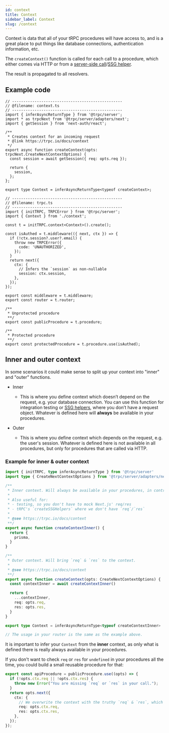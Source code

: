 ```yaml
---
id: context
title: Context
sidebar_label: Context
slug: /context
---
```


Context is data that all of your tRPC procedures will have access to, and is a great place to put things like database connections, authentication information, etc.

The `createContext()` function is called for each call to a procedure, which either comes via HTTP or from a [server-side call](server-side-calls)/[SSG helper](ssg-helpers).

The result is propagated to all resolvers.

## Example code

```tsx twoslash
// -------------------------------------------------
// @filename: context.ts
// -------------------------------------------------
import { inferAsyncReturnType } from '@trpc/server';
import * as trpcNext from '@trpc/server/adapters/next';
import { getSession } from 'next-auth/react';

/**
 * Creates context for an incoming request
 * @link https://trpc.io/docs/context
 */
export async function createContext(opts: trpcNext.CreateNextContextOptions) {
  const session = await getSession({ req: opts.req });
  
  return {
    session,
  };
};

export type Context = inferAsyncReturnType<typeof createContext>;

// -------------------------------------------------
// @filename: trpc.ts
// -------------------------------------------------
import { initTRPC, TRPCError } from '@trpc/server';
import { Context } from './context';

const t = initTRPC.context<Context>().create();

const isAuthed = t.middleware(({ next, ctx }) => {
  if (!ctx.session?.user?.email) {
    throw new TRPCError({
      code: 'UNAUTHORIZED',
    });
  }
  return next({
    ctx: {
      // Infers the `session` as non-nullable
      session: ctx.session,
    },
  });
});

export const middleware = t.middleware;
export const router = t.router;

/**
 * Unprotected procedure
 **/
export const publicProcedure = t.procedure;

/**
 * Protected procedure
 **/
export const protectedProcedure = t.procedure.use(isAuthed);
```

## Inner and outer context

In some scenarios it could make sense to split up your context into "inner" and "outer" functions.

- Inner
  - This is where you define context which doesn’t depend on the request, e.g. your database connection. You can use this function for integration testing or [SSG helpers](ssg-helpers), where you don’t have a request object.
  Whatever is defined here will **always** be available in your procedures.

- Outer
  - This is where you define context which depends on the request, e.g. the user's session. Whatever is defined here is not available in all procedures, but only for procedures that are called via HTTP.

### Example for inner & outer context

```ts
import { initTRPC, type inferAsyncReturnType } from '@trpc/server'
import type { CreateNextContextOptions } from '@trpc/server/adapters/next'

/** 
 * Inner context. Will always be available in your procedures, in contrast to the outer context.
 * 
 * Also useful for:
 * - testing, so you don't have to mock Next.js' req/res
 * - tRPC's `createSSGHelpers` where we don't have `req`/`res`
 * 
 * @see https://trpc.io/docs/context
 **/
export async function createContextInner() {
  return {
    prisma,
  }
}

/** 
 * Outer context. Will bring `req` & `res` to the context.
 * 
 * @see https://trpc.io/docs/context
 **/
export async function createContext(opts: CreateNextContextOptions) {
  const contextInner = await createContextInner()

  return {
    ...contextInner,
    req: opts.req,
    res: opts.res,
  }
}

export type Context = inferAsyncReturnType<typeof createContextInner>

// The usage in your router is the same as the example above.
```

It is important to infer your `Context` from the **inner** context, as only what is defined there is really always available in your procedures.

If you don't want to check `req` or `res` for `undefined` in your procedures all the time, you could build a small reusable procedure for that:

```ts
export const apiProcedure = publicProcedure.use((opts) => {
  if (!opts.ctx.req || !opts.ctx.res) {
    throw new Error("You are missing `req` or `res` in your call.");
  }
  return opts.next({
    ctx: {
      // We overwrite the context with the truthy `req` & `res`, which will also overwrite the types used in your procedure.
      req: opts.ctx.req,
      res: opts.ctx.res,
    },
  });
});
```
